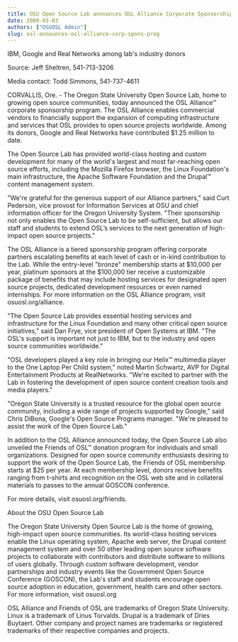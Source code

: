 ```yaml
---
title: OSU Open Source Lab announces OSL Alliance Corporate Sponsorship Program
date: 2009-03-03
authors: ["OSUOSL Admin"]
slug: osl-announces-osl-alliance-corp-spons-prog
---
```


IBM, Google and Real Networks among lab's industry donors

Source: Jeff Sheltren, 541-713-3206

Media contact: Todd Simmons, 541-737-4611

CORVALLIS, Ore. - The Oregon State University Open Source Lab, home to growing open source communities, today announced
the OSL Alliance™ corporate sponsorship program. The OSL Alliance enables commercial vendors to financially support the
expansion of computing infrastructure and services that OSL provides to open source projects worldwide. Among its
donors, Google and Real Networks have contributed $1.25 million to date.

The Open Source Lab has provided world-class hosting and custom development for many of the world's largest and most
far-reaching open source efforts, including the Mozilla Firefox browser, the Linux Foundation's main infrastructure, the
Apache Software Foundation and the Drupal™ content management system.

"We're grateful for the generous support of our Alliance partners," said Curt Pederson, vice provost for Information
Services at OSU and chief information officer for the Oregon University System. "Their sponsorship not only enables the
Open Source Lab to be self-sufficient, but allows our staff and students to extend OSL’s services to the next generation
of high-impact open source projects."

The OSL Alliance is a tiered sponsorship program offering corporate partners escalating benefits at each level of cash
or in-kind contribution to the Lab. While the entry-level "bronze" membership starts at $10,000 per year, platinum
sponsors at the $100,000 tier receive a customizable package of benefits that may include hosting services for
designated open source projects, dedicated development resources or even named internships. For more information on the
OSL Alliance program, visit osuosl.org/alliance.

"The Open Source Lab provides essential hosting services and infrastructure for the Linux Foundation and many other
critical open source initiatives," said Dan Frye, vice president of Open Systems at IBM. "The OSL's support is important
not just to IBM, but to the industry and open source communities worldwide."

"OSL developers played a key role in bringing our Helix™ multimedia player to the One Laptop Per Child system," noted
Martin Schwartz, AVP for Digital Entertainment Products at RealNetworks. "We're excited to partner with the Lab in
fostering the development of open source content creation tools and media players."

"Oregon State University is a trusted resource for the global open source community, including a wide range of projects
supported by Google," said Chris DiBona, Google's Open Source Programs manager. "We're pleased to assist the work of the
Open Source Lab."

In addition to the OSL Alliance announced today, the Open Source Lab also unveiled the Friends of OSL™ donation program
for individuals and small organizations. Designed for open source community enthusiasts desiring to support the work of
the Open Source Lab, the Friends of OSL membership starts at $25 per year. At each membership level, donors receive
benefits ranging from t-shirts and recognition on the OSL web site and in collateral materials to passes to the annual
GOSCON conference.

For more details, visit osuosl.org/friends.

About the OSU Open Source Lab

The Oregon State University Open Source Lab is the home of growing, high-impact open source communities. Its world-class
hosting services enable the Linux operating system, Apache web server, the Drupal content management system and over 50
other leading open source software projects to collaborate with contributors and distribute software to millions of
users globally. Through custom software development, vendor partnerships and industry events like the Government Open
Source Conference (GOSCON), the Lab's staff and students encourage open source adoption in education, government, health
care and other sectors. For more information, visit osuosl.org

OSL Alliance and Friends of OSL are trademarks of Oregon State University. Linux is a trademark of Linus Torvalds.
Drupal is a trademark of Dries Buytaert. Other company and project names are trademarks or registered trademarks of
their respective companies and projects.
